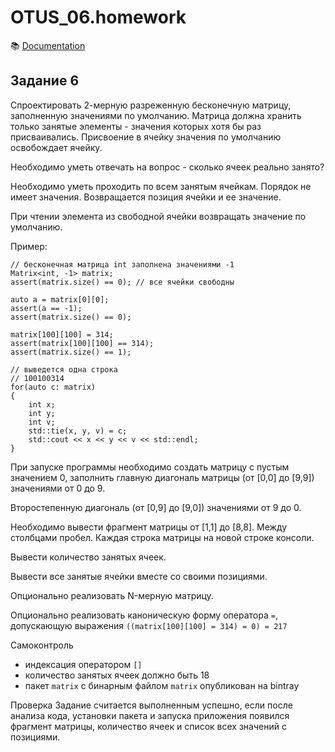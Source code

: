 # OTUS_06.homework

:books: [Documentation](https://shurafairy.github.io/OTUS_06.homework/index.html)

## Задание 6

Спроектировать 2-мерную разреженную бесконечную матрицу, заполненную значениями по 
умолчанию. Матрица должна хранить только занятые элементы - значения которых хотя бы раз 
присваивались. Присвоение в ячейку значения по умолчанию освобождает ячейку.

Необходимо уметь отвечать на вопрос - сколько ячеек реально занято?

Необходимо уметь проходить по всем занятым ячейкам. Порядок не имеет значения. Возвращается 
позиция ячейки и ее значение.

При чтении элемента из свободной ячейки возвращать значение по умолчанию.

Пример: 

	// бесконечная матрица int заполнена значениями -1 
	Matrix<int, -1> matrix; 
	assert(matrix.size() == 0); // все ячейки свободны 
	
	auto a = matrix[0][0]; 
	assert(a == -1); 
	assert(matrix.size() == 0); 
	
	matrix[100][100] = 314; 
	assert(matrix[100][100] == 314); 
	assert(matrix.size() == 1); 
	
	// выведется одна строка 
	// 100100314 
	for(auto c: matrix) 
	{ 
		int x; 
		int y; 
		int v; 
		std::tie(x, y, v) = c; 
		std::cout << x << y << v << std::endl; 
	}
	
При запуске программы необходимо создать матрицу с пустым значением 0, заполнить главную 
диагональ матрицы (от [0,0] до [9,9]) значениями от 0 до 9.

Второстепенную диагональ (от [0,9] до [9,0]) значениями от 9 до 0.

Необходимо вывести фрагмент матрицы от [1,1] до [8,8]. Между столбцами пробел. Каждая строка 
матрицы на новой строке консоли.

Вывести количество занятых ячеек.

Вывести все занятые ячейки вместе со своими позициями.

Опционально реализовать N-мерную матрицу.

Опционально реализовать каноническую форму оператора `=`, допускающую 
выражения `((matrix[100][100] = 314) = 0) = 217`

Самоконтроль
- индексация оператором `[]`
- количество занятых ячеек должно быть 18
- пакет `matrix` с бинарным файлом `matrix` опубликован на bintray

Проверка
Задание считается выполненным успешно, если после анализа кода, установки пакета и запуска 
приложения появился фрагмент матрицы, количество ячеек и список всех значений с позициями.
